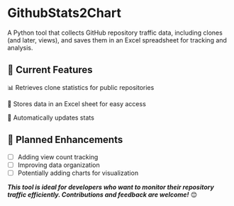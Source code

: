 
# GithubStats2Chart
A Python tool that collects GitHub repository traffic data, including clones (and later, views), and saves them in an Excel spreadsheet for tracking and analysis.

## 🔵 Current Features

📊 Retrieves clone statistics for public repositories

📂 Stores data in an Excel sheet for easy access

🔄 Automatically updates stats

## 🚀 Planned Enhancements

 - [ ] Adding view count tracking
 - [ ] Improving data organization
 - [ ] Potentially adding charts for visualization

***This tool is ideal for developers who want to monitor their repository traffic efficiently. Contributions and feedback are welcome!*** 😊
